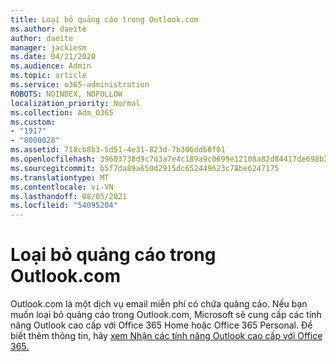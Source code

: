 ```yaml
---
title: Loại bỏ quảng cáo trong Outlook.com
ms.author: daeite
author: daeite
manager: jackiesm
ms.date: 04/21/2020
ms.audience: Admin
ms.topic: article
ms.service: o365-administration
ROBOTS: NOINDEX, NOFOLLOW
localization_priority: Normal
ms.collection: Adm_O365
ms.custom:
- "1917"
- "8000028"
ms.assetid: 718cb8b3-5d51-4e31-823d-7b306dd60f01
ms.openlocfilehash: 39603738d9c7d3a7e4c189a9c0699e12108a82d84417de698b22195aef2cd2bd
ms.sourcegitcommit: b5f7da89a650d2915dc652449623c78be6247175
ms.translationtype: MT
ms.contentlocale: vi-VN
ms.lasthandoff: 08/05/2021
ms.locfileid: "54095204"
---
```

# <a name="remove-ads-in-outlookcom"></a>Loại bỏ quảng cáo trong Outlook.com

Outlook.com là một dịch vụ email miễn phí có chứa quảng cáo. Nếu bạn muốn loại bỏ quảng cáo trong Outlook.com, Microsoft sẽ cung cấp các tính năng Outlook cao cấp với Office 365 Home hoặc Office 365 Personal. Để biết thêm thông tin, hãy [xem Nhận các tính năng Outlook cao cấp với Office 365.](https://go.microsoft.com/fwlink/?linkid=872181)